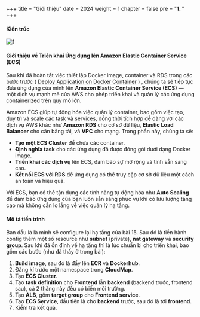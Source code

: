 +++
title = "Giới thiệu"
date = 2024
weight = 1
chapter = false
pre = "<b>1. </b>"
+++

#### Kiến trúc

![1](/images/.png)

#### Giới thiệu về Triển khai Ứng dụng lên Amazon Elastic Container Service (ECS)

Sau khi đã hoàn tất việc thiết lập Docker image, container và RDS trong các bước trước ( [Deploy Application on Docker Container](https://fcj-dntu.github.io/000015-deploy-app-docker) ) , chúng ta sẽ tiếp tục đưa ứng dụng của mình lên **Amazon Elastic Container Service (ECS)** — một dịch vụ mạnh mẽ của AWS cho phép triển khai và quản lý các ứng dụng containerized trên quy mô lớn.

Amazon ECS giúp tự động hóa việc quản lý container, bao gồm việc tạo, duy trì và scale các task và services, đồng thời tích hợp dễ dàng với các dịch vụ AWS khác như **Amazon RDS** cho cơ sở dữ liệu, **Elastic Load Balancer** cho cân bằng tải, và **VPC** cho mạng. Trong phần này, chúng ta sẽ:

- **Tạo một ECS Cluster** để chứa các container.
- **Định nghĩa task** cho các ứng dụng đã được đóng gói dưới dạng Docker image.
- **Triển khai các dịch vụ** lên ECS, đảm bảo sự mở rộng và tính sẵn sàng cao.
- **Kết nối ECS với RDS** để ứng dụng có thể truy cập cơ sở dữ liệu một cách an toàn và hiệu quả.

Với ECS, bạn có thể tận dụng các tính năng tự động hóa như **Auto Scaling** để đảm bảo ứng dụng của bạn luôn sẵn sàng phục vụ khi có lưu lượng tăng cao mà không cần lo lắng về việc quản lý hạ tầng.


#### Mô tả tiến trình

Ban đầu là là mình sẽ configure lại hạ tầng của bài 15. Sau đó là tiền hành config thêm một số resource như **subnet** (private), **nat gateway** và **security group**. Sau khi đã ổn định về hạ tầng thì là lúc chuẩn bị cho triển khai, bao gồm các bước (như đã thấy ở trong bài):

1. **Build image**, sau đó là đẩy lên **ECR** và **Dockerhub**.
2. Đăng kí trước một namespace trong **CloudMap**.
3. Tạo **ECS Cluster**.
4. Tạo **task definition** cho **Frontend** lẫn **backend** (backend trước, frontend sau), cả 2 thằng này đều có biến môi trường.
5. Tạo **ALB**, gồm **target group** cho **Frontend service**.
6. Tạo **ECS Service**, đầu tiên là cho **backend** trước, sau đó là tới **frontend**.
7. Kiểm tra kết quả.